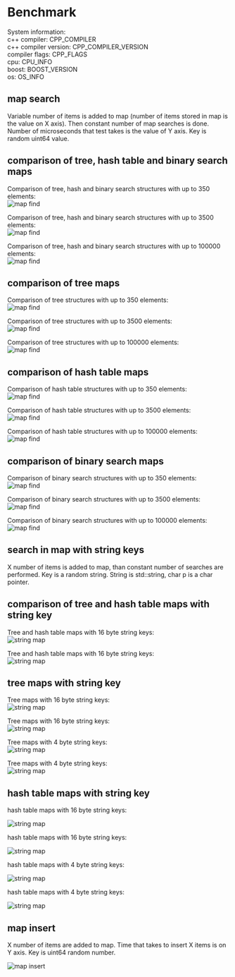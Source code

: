 Benchmark
=========

System information:<br/>
c++ compiler: CPP_COMPILER  
c++ compiler version: CPP_COMPILER_VERSION  
compiler flags: CPP_FLAGS  
cpu: CPU_INFO  
boost: BOOST_VERSION  
os: OS_INFO  

map search
----------

Variable number of items is added to map (number of items stored in map is the value on X axis).
Then constant number of map searches is done. Number of microseconds that test takes is the value of Y axis.
Key is random uint64 value.

comparison of tree, hash table and binary search maps
-----------------------------------------------------

Comparison of tree, hash and binary search structures with up to 350 elements:<br/>
![map find](./plots/map_find_350_compare.png)


Comparison of tree, hash and binary search structures with up to 3500 elements:<br/>
![map find](./plots/map_find_3500_compare.png)


Comparison of tree, hash and binary search structures with up to 100000 elements:<br/>
![map find](./plots/map_find_100000_compare.png)


comparison of tree maps
-----------------------

Comparison of tree structures with up to 350 elements:<br/>
![map find](./plots/map_find_350_tree.png)

Comparison of tree structures with up to 3500 elements:<br/>
![map find](./plots/map_find_3500_tree.png)

Comparison of tree structures with up to 100000 elements:<br/>
![map find](./plots/map_find_100000_tree.png)


comparison of hash table maps
-----------------------------

Comparison of hash table structures with up to 350 elements:<br/>
![map find](./plots/map_find_350_hash.png)

Comparison of hash table structures with up to 3500 elements:<br/>
![map find](./plots/map_find_3500_hash.png)


Comparison of hash table structures with up to 100000 elements:<br/>
![map find](./plots/map_find_100000_hash.png)


comparison of binary search maps
--------------------------------

Comparison of binary search structures with up to 350 elements:<br/>
![map find](./plots/map_find_350_bin_search.png)

Comparison of binary search structures with up to 3500 elements:<br/>
![map find](./plots/map_find_3500_bin_search.png)

Comparison of binary search structures with up to 100000 elements:<br/>
![map find](./plots/map_find_100000_bin_search.png)

search in map with string keys
------------------------------

X number of items is added to map, than constant number of searches are performed.
Key is a random string. String is std::string, char p is a char pointer.

comparison of tree and hash table maps with string key
------------------------------------------------------

Tree and hash table maps with 16 byte string keys:<br/>
![string map](./plots/string_map_compare_16_100.png)

Tree and hash table maps with 16 byte string keys:<br/>
![string map](./plots/string_map_compare_16_1000.png)

tree maps with string key
-------------------------

Tree maps with 16 byte string keys:<br/>
![string map](./plots/string_map_find_16_100.png)

Tree maps with 16 byte string keys:<br/>
![string map](./plots/string_map_find_16_1000.png)

Tree maps with 4 byte string keys:<br/>
![string map](./plots/string_map_find_4_100.png)

Tree maps with 4 byte string keys:<br/>
![string map](./plots/string_map_find_4_1000.png)

hash table maps with string key
-------------------------------

hash table maps with 16 byte string keys:

![string map](./plots/string_unordered_map_find_16_100.png)

hash table maps with 16 byte string keys:

![string map](./plots/string_unordered_map_find_16_1000.png)

hash table maps with 4 byte string keys:

![string map](./plots/string_unordered_map_find_4_100.png)

hash table maps with 4 byte string keys:

![string map](./plots/string_unordered_map_find_4_1000.png)


map insert
----------

X number of items are added to map.
Time that takes to insert X items is on Y axis.
Key is uint64 random number.

![map insert](./plots/map_insert_10000.png)

